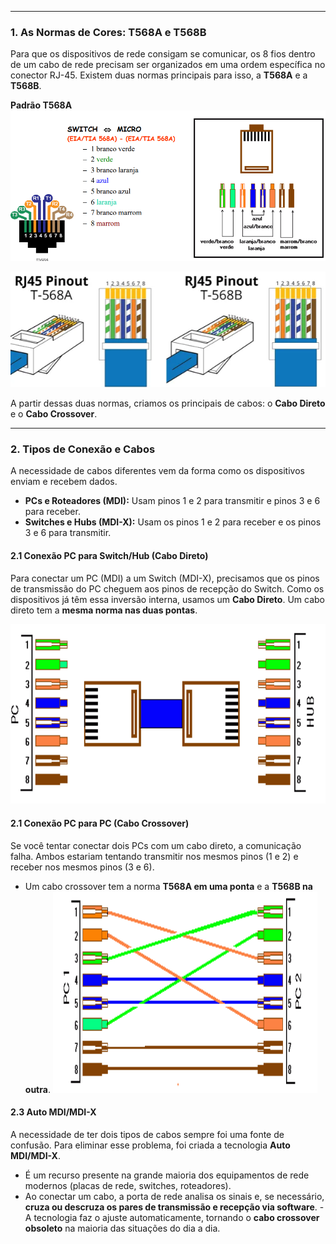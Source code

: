 
---

### **1. As Normas de Cores: T568A e T568B**

Para que os dispositivos de rede consigam se comunicar, os 8 fios dentro de um cabo de rede precisam ser organizados em uma ordem específica no conector RJ-45. Existem duas normas principais para isso, a **T568A** e a **T568B**. 

**Padrão T568A**
![550](../../attachments/Pasted%20image%2020250703104648.png)

![500](../../attachments/Pasted%20image%2020250703105455.png)

A partir dessas duas normas, criamos os principais de cabos: o **Cabo Direto** e o **Cabo Crossover**.

---
### **2. Tipos de Conexão e Cabos**

A necessidade de cabos diferentes vem da forma como os dispositivos enviam e recebem dados. 

- **PCs e Roteadores (MDI):** Usam pinos 1 e 2 para transmitir e pinos 3 e 6 para receber.
- **Switches e Hubs (MDI-X):** Usam os pinos 1 e 2 para receber e os pinos 3 e 6 para transmitir.
#### **2.1 Conexão PC para Switch/Hub (Cabo Direto)**

Para conectar um PC (MDI) a um Switch (MDI-X), precisamos que os pinos de transmissão do PC cheguem aos pinos de recepção do Switch. Como os dispositivos já têm essa inversão interna, usamos um **Cabo Direto**. Um cabo direto tem a **mesma norma nas duas pontas**.

![400](../../attachments/Pasted%20image%2020250703185928.png)

#### **2.1 Conexão PC para PC (Cabo Crossover)**

Se você tentar conectar dois PCs com um cabo direto, a comunicação falha. Ambos estariam tentando transmitir nos mesmos pinos (1 e 2) e receber nos mesmos pinos (3 e 6). 

- Um cabo crossover tem a norma **T568A em uma ponta** e a **T568B na outra**.
![400](../../attachments/Pasted%20image%2020250703105106.png)
#### **2.3 Auto MDI/MDI-X**

A necessidade de ter dois tipos de cabos sempre foi uma fonte de confusão. Para eliminar esse problema, foi criada a tecnologia **Auto MDI/MDI-X**.

- É um recurso presente na grande maioria dos equipamentos de rede modernos (placas de rede, switches, roteadores). 
- Ao conectar um cabo, a porta de rede analisa os sinais e, se necessário, **cruza ou descruza os pares de transmissão e recepção via software**. 
																																																																																																																																																																																														- A tecnologia faz o ajuste automaticamente, tornando o **cabo crossover obsoleto** na maioria das situações do dia a dia.